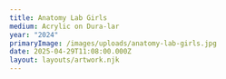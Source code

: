 ```yaml
---
title: Anatomy Lab Girls
medium: Acrylic on Dura-lar
year: "2024"
primaryImage: /images/uploads/anatomy-lab-girls.jpg
date: 2025-04-29T11:08:00.000Z
layout: layouts/artwork.njk
---
```

